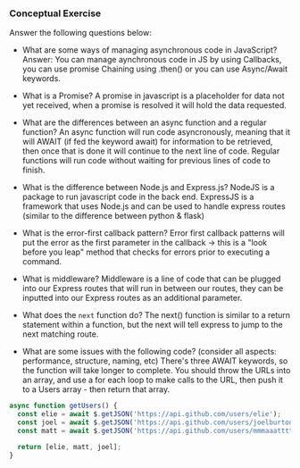 ### Conceptual Exercise

Answer the following questions below:

- What are some ways of managing asynchronous code in JavaScript?
   Answer: You can manage aynchronous code in JS by using Callbacks, you can use promise Chaining using .then() or you can use Async/Await keywords.

- What is a Promise?
  A promise in javascript is a placeholder for data not yet received, when a promise is resolved it will hold the data requested.

- What are the differences between an async function and a regular function?
  An async function will run code asyncronously, meaning that it will AWAIT (if fed the keyword await) for information to be retrieved, then once that is done it will continue to the next line of code. Regular functions will run code without waiting for previous lines of code to finish.

- What is the difference between Node.js and Express.js?
  NodeJS is a package to run javascript code in the back end. ExpressJS is a framework that uses Node.js and can be used to handle express routes (similar to the difference between python & flask)

- What is the error-first callback pattern?
  Error first callback patterns will put the error as the first parameter in the callback -> this is a "look before you leap" method that checks for errors prior to executing a command.

- What is middleware?
  Middleware is a line of code that can be plugged into our Express routes that will run in between our routes, they can be inputted into our Express routes as an additional parameter.

- What does the `next` function do?
  The next() function is similar to a return statement within a function, but the next will tell express to jump to the next matching route.

- What are some issues with the following code? (consider all aspects: performance, structure, naming, etc)
  There's three AWAIT keywords, so the function will take longer to complete. You should throw the URLs into an array, and use a for each loop to make calls to the URL, then push it to a Users array - then return that array.

```js
async function getUsers() {
  const elie = await $.getJSON('https://api.github.com/users/elie');
  const joel = await $.getJSON('https://api.github.com/users/joelburton');
  const matt = await $.getJSON('https://api.github.com/users/mmmaaatttttt');

  return [elie, matt, joel];
}
```
